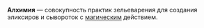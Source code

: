 **Алхимия** — совокупность практик зельеварения для создания эликсиров и сывороток с [магическим](Магия) действием.